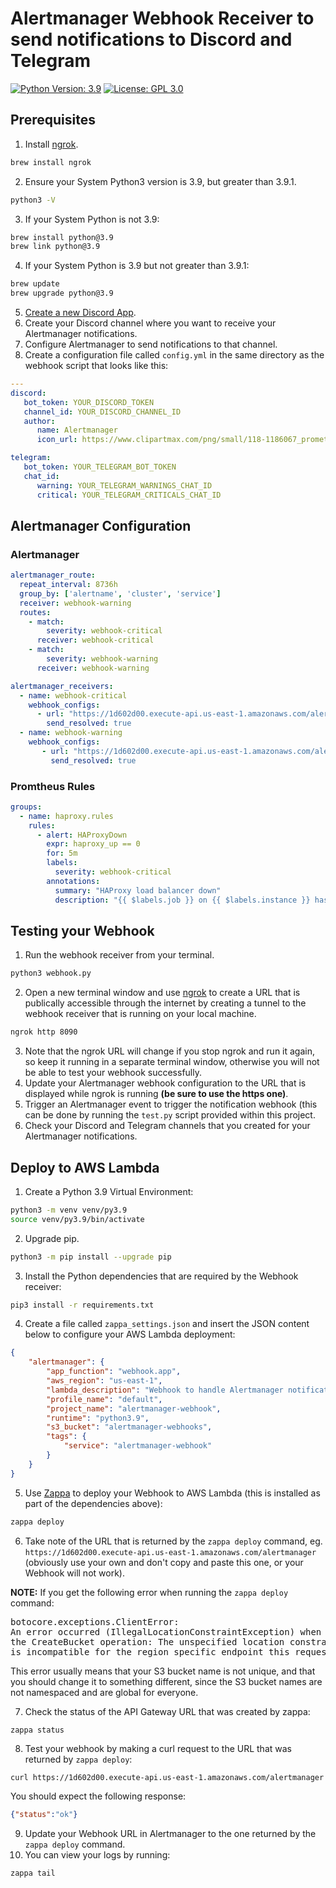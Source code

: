 # Alertmanager Webhook Receiver to send notifications to Discord and Telegram

[![Python Version: 3.9](
https://img.shields.io/badge/Python%20application-v3.9-blue
)](https://www.python.org/downloads/release/python-3913/)
[![License: GPL 3.0](
https://img.shields.io/github/license/ashleykleynhans/alertmanager-webhook
)](https://opensource.org/licenses/GPL-3.0)

## Prerequisites

1. Install [ngrok](https://ngrok.com/).
```bash
brew install ngrok
```
2. Ensure your System Python3 version is 3.9, but greater than 3.9.1.
```bash
python3 -V
```
3. If your System Python is not 3.9:
```bash
brew install python@3.9
brew link python@3.9
```
4. If your System Python is 3.9 but not greater than 3.9.1:
```bash
brew update
brew upgrade python@3.9
```
5. [Create a new Discord App](https://discord.com/developers/applications).
6. Create your Discord channel where you want to receive your
   Alertmanager notifications.
7. Configure Alertmanager to send notifications to that channel.
8. Create a configuration file called `config.yml` in the same directory
   as the webhook script that looks like this:
```yml
---
discord:
   bot_token: YOUR_DISCORD_TOKEN
   channel_id: YOUR_DISCORD_CHANNEL_ID
   author:
      name: Alertmanager
      icon_url: https://www.clipartmax.com/png/small/118-1186067_prometheus-software-logo-prometheus-monitoring.png

telegram:
   bot_token: YOUR_TELEGRAM_BOT_TOKEN
   chat_id:
      warning: YOUR_TELEGRAM_WARNINGS_CHAT_ID
      critical: YOUR_TELEGRAM_CRITICALS_CHAT_ID
```

## Alertmanager Configuration
### Alertmanager
```yaml
alertmanager_route:
  repeat_interval: 8736h
  group_by: ['alertname', 'cluster', 'service']
  receiver: webhook-warning
  routes:
    - match:
        severity: webhook-critical
      receiver: webhook-critical
    - match:
        severity: webhook-warning
      receiver: webhook-warning

alertmanager_receivers:
  - name: webhook-critical
    webhook_configs:
      - url: "https://1d602d00.execute-api.us-east-1.amazonaws.com/alertmanager/critical"
        send_resolved: true
  - name: webhook-warning
    webhook_configs:
       - url: "https://1d602d00.execute-api.us-east-1.amazonaws.com/alertmanager/warning"
         send_resolved: true
```
### Promtheus Rules
```yaml
groups:
  - name: haproxy.rules
    rules:
      - alert: HAProxyDown
        expr: haproxy_up == 0
        for: 5m
        labels:
          severity: webhook-critical
        annotations:
          summary: "HAProxy load balancer down"
          description: "{{ $labels.job }} on {{ $labels.instance }} has been down for 5 minutes."
```

## Testing your Webhook

1. Run the webhook receiver from your terminal.
```bash
python3 webhook.py
```
2. Open a new terminal window and use [ngrok](https://ngrok.com/) to create
a URL that is publically accessible through the internet by creating a tunnel
to the webhook receiver that is running on your local machine.
```bash
ngrok http 8090
```
3. Note that the ngrok URL will change if you stop ngrok and run it again,
   so keep it running in a separate terminal window, otherwise you will not
   be able to test your webhook successfully.
4. Update your Alertmanager webhook configuration to the URL that is displayed
while ngrok is running **(be sure to use the https one)**.
5. Trigger an Alertmanager event to trigger the notification webhook (this can
   be done by running the `test.py` script provided within this project.
6. Check your Discord and Telegram channels that you created for your Alertmanager
   notifications.

## Deploy to AWS Lambda

1. Create a Python 3.9 Virtual Environment:
```bash
python3 -m venv venv/py3.9
source venv/py3.9/bin/activate
```
2. Upgrade pip.
```bash
python3 -m pip install --upgrade pip
```
3. Install the Python dependencies that are required by the Webhook receiver:
```bash
pip3 install -r requirements.txt
```
4. Create a file called `zappa_settings.json` and insert the JSON content below
to configure your AWS Lambda deployment:
```json
{
    "alertmanager": {
        "app_function": "webhook.app",
        "aws_region": "us-east-1",
        "lambda_description": "Webhook to handle Alertmanager notifications",
        "profile_name": "default",
        "project_name": "alertmanager-webhook",
        "runtime": "python3.9",
        "s3_bucket": "alertmanager-webhooks",
        "tags": {
            "service": "alertmanager-webhook"
        }
    }
}
```
5. Use [Zappa](https://github.com/Zappa/Zappa) to deploy your Webhook
to AWS Lambda (this is installed as part of the dependencies above):
```bash
zappa deploy
```
6. Take note of the URL that is returned by the `zappa deploy` command,
eg. `https://1d602d00.execute-api.us-east-1.amazonaws.com/alertmanager`
   (obviously use your own and don't copy and paste this one, or your
Webhook will not work).

**NOTE:** If you get the following error when running the `zappa deploy` command:

<pre>
botocore.exceptions.ClientError:
An error occurred (IllegalLocationConstraintException) when calling
the CreateBucket operation: The unspecified location constraint
is incompatible for the region specific endpoint this request was sent to.
</pre>

This error usually means that your S3 bucket name is not unique, and that you
should change it to something different, since the S3 bucket names are not
namespaced and are global for everyone.

7. Check the status of the API Gateway URL that was created by zappa:
```bash
zappa status
```
8. Test your webhook by making a curl request to the URL that was returned
by `zappa deploy`:
```
curl https://1d602d00.execute-api.us-east-1.amazonaws.com/alertmanager
```
You should expect the following response:
```json
{"status":"ok"}
```
9. Update your Webhook URL in Alertmanager to the one returned by the
`zappa deploy` command.
10. You can view your logs by running:
```bash
zappa tail
```
